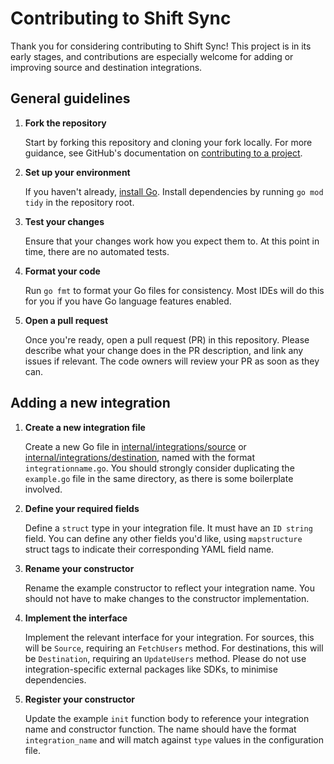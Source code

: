 # Contributing to Shift Sync

Thank you for considering contributing to Shift Sync!
This project is in its early stages, and contributions are especially welcome for adding or improving source and destination integrations.

## General guidelines

1. **Fork the repository**

    Start by forking this repository and cloning your fork locally.
    For more guidance, see GitHub's documentation on [contributing to a project](https://docs.github.com/en/get-started/exploring-projects-on-github/contributing-to-a-project).

1. **Set up your environment**

    If you haven't already, [install Go](https://go.dev/dl/).
    Install dependencies by running `go mod tidy` in the repository root.

1. **Test your changes**

    Ensure that your changes work how you expect them to.
    At this point in time, there are no automated tests.

1. **Format your code**

    Run `go fmt` to format your Go files for consistency.
    Most IDEs will do this for you if you have Go language features enabled.

1. **Open a pull request**
   
   Once you're ready, open a pull request (PR) in this repository.
   Please describe what your change does in the PR description, and link any issues if relevant.
   The code owners will review your PR as soon as they can.

## Adding a new integration

1. **Create a new integration file**

    Create a new Go file in [internal/integrations/source](./internal/integrations/source/) or [internal/integrations/destination](./internal/integrations/destination/), named with the format `integrationname.go`.
    You should strongly consider duplicating the `example.go` file in the same directory, as there is some boilerplate involved.

1. **Define your required fields**

    Define a `struct` type in your integration file.
    It must have an `ID string` field.
    You can define any other fields you'd like, using `mapstructure` struct tags to indicate their corresponding YAML field name.

1. **Rename your constructor**

    Rename the example constructor to reflect your integration name.
    You should not have to make changes to the constructor implementation.

1. **Implement the interface**

    Implement the relevant interface for your integration.
    For sources, this will be `Source`, requiring an `FetchUsers` method.
    For destinations, this will be `Destination`, requiring an `UpdateUsers` method.
    Please do not use integration-specific external packages like SDKs, to minimise dependencies.

1. **Register your constructor**

    Update the example `init` function body to reference your integration name and constructor function.
    The name should have the format `integration_name` and will match against `type` values in the configuration file.
